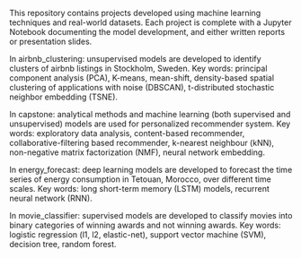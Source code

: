 This repository contains projects developed using machine learning techniques and real-world datasets. Each project is complete with a Jupyter Notebook documenting the model development, and either written reports or presentation slides.

In airbnb_clustering: unsupervised models are developed to identify clusters of airbnb listings in Stockholm, Sweden.
Key words: principal component analysis (PCA), K-means, mean-shift, density-based spatial clustering of applications with noise (DBSCAN), t-distributed stochastic neighbor embedding (TSNE).

In capstone: analytical methods and machine learning (both supervised and unsupervised) models are used for personalized recommender system.
Key words: exploratory data analysis, content-based recommender, collaborative-filtering based recommender, k-nearest neighbour (kNN), non-negative matrix factorization (NMF), neural network embedding.

In energy_forecast: deep learning models are developed to forecast the time series of energy consumption in Tetouan, Morocco, over different time scales. 
Key words: long short-term memory (LSTM) models, recurrent neural network (RNN).

In movie_classifier: supervised models are developed to classify movies into binary categories of winning awards and not winning awards. 
Key words: logistic regression (l1, l2, elastic-net), support vector machine (SVM), decision tree, random forest.
